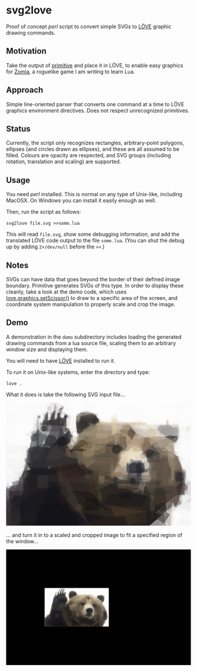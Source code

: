 # svg2love

Proof of concept *perl* script to convert simple SVGs to [LÖVE](https://love2d.org/wiki/Main_Page) graphic drawing commands.

## Motivation

Take the output of [primitive](https://github.com/fogleman/primitive) and place it in LÖVE, to enable easy graphics for [Zomia](https://github.com/globalcitizen/zomia), a roguelike game I am writing to learn Lua.

## Approach

Simple line-oriented parser that converts one command at a time to LÖVE graphics environment directives. Does not respect unrecognized primitives.

## Status

Currently, the script only recognizes rectangles, arbitrary-point polygons, ellipses (and circles drawn as ellipses), and these are all assumed to be filled. Colours are opacity are respected, and SVG groups (including rotation, translation and scaling) are supported.

## Usage

You need *perl* installed. This is normal on any type of Unix-like, including MacOSX. On Windows you can install it easily enough as well.

Then, run the script as follows:

```
svg2love file.svg >>some.lua
```

This will read `file.svg`, show some debugging information, and add the translated LÖVE code output to the file `some.lua`. (You can shut the debug up by adding `2>/dev/null` before the `>>`.)

## Notes

SVGs can have data that goes beyond the border of their defined image boundary. Primitive generates SVGs of this type. In order to display these cleanly, take a look at the demo code, which uses [love.graphics.setScissor()](https://love2d.org/wiki/love.graphics.setScissor) to draw to a specific area of the screen, and coordinate system manipulation to properly scale and crop the image.

## Demo

A demonstration in the `demo` subdirectory includes loading the generated drawing commands from a lua source file, scaling them to an arbitrary window size and displaying them.

You will need to have [LÖVE](https://love2d.org/wiki/Main_Page) installed to run it.

To run it on Unix-like systems, enter the directory and type:
```
love .
```

What it does is take the following SVG input file...

![Demo source SVG](https://raw.githubusercontent.com/globalcitizen/svg2love/master/demo/demo-source.jpg)

... and turn it in to a scaled and cropped image to fit a specified region of the window...

![Demo screenshot](https://raw.githubusercontent.com/globalcitizen/svg2love/master/demo/screenshot.jpg)


